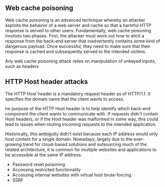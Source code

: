 ## Web cache poisoning

Web cache poisoning is an advanced technique whereby an attacker exploits the behavior of a web server and cache so that a harmful HTTP response is served to other users.
Fundamentally, web cache poisoning involves two phases. First, the attacker must work out how to elicit a response from the back-end server that inadvertently contains some kind of dangerous payload. Once successful, they need to make sure that their response is cached and subsequently served to the intended victims.

Any web cache poisoning attack relies on manipulation of unkeyed inputs, such as headers


## HTTP Host header attacks
The HTTP Host header is a mandatory request header as of HTTP/1.1. It specifies the domain name that the client wants to access.

he purpose of the HTTP Host header is to help identify which back-end component the client wants to communicate with. If requests didn't contain Host headers, or if the Host header was malformed in some way, this could lead to issues when routing incoming requests to the intended application.

Historically, this ambiguity didn't exist because each IP address would only host content for a single domain. Nowadays, largely due to the ever-growing trend for cloud-based solutions and outsourcing much of the related architecture, it is common for multiple websites and applications to be accessible at the same IP address.

* Password reset poisoning
* Accessing restricted functionality
* Accessing internal websites with virtual host brute-forcing
* SSRF
